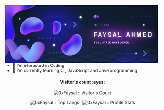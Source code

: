 <img align="left" src="image/banner.png" alt="0xFaysal" />

- 👀 I’m interested in Coding
- 🌱 I’m currently learning C , JavaScript and Jave programming

<!---
0xFaysal/0xFaysal is a ✨ special ✨ repository because its `README.md` (this file) appears on your GitHub profile.
You can click the Preview link to take a look at your changes.
--->
<!-- <p><img align="left" src="https://github-readme-stats.vercel.app/api/top-langs?username=0xFaysal&show_icons=true&locale=en&layout=compact" alt="0xFaysal" /></p>
<p>&nbsp;<img align="center" src="https://github-readme-stats.vercel.app/api?username=0xFaysal&show_icons=true&locale=en" alt="0xFaysal" /></p> -->

<h4 align="center">Visitor's count :eyes:</h4>

<p align="center"><img src="https://profile-counter.glitch.me/{0xFaysal}/count.svg" alt="0xFaysal :: Visitor's Count" /></p>

<p align="center"><img src="https://github-readme-stats.vercel.app/api/top-langs/?username=0xFaysal&langs_count=10&theme=tokyonight&layout=compact" alt="0xFaysal :: Top Langs" />
  &nbsp;
<img src="https://github-readme-stats.vercel.app/api?username=0xFaysal&show_icons=true&theme=synthwave" alt="0xFaysal :: Profile Stats" /></p>
